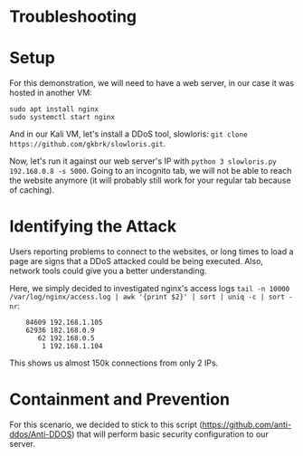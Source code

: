 # Troubleshooting

# Setup
For this demonstration, we will need to have a web server, in our case it was hosted in another VM:

```
sudo apt install nginx
sudo systemctl start nginx
```

And in our Kali VM, let's install a DDoS tool, slowloris: `git clone https://github.com/gkbrk/slowloris.git`.

Now, let's run it against our web server's IP with `python 3 slowloris.py 192.168.0.8 -s 5000`. Going to an incognito tab, we will not be able to reach the website anymore (it will probably still work for your regular tab because of caching).

# Identifying the Attack
Users reporting problems to connect to the websites, or long times to load a page are signs that a DDoS attacked could be being executed. Also, network tools could give you a better understanding.

Here, we simply decided to investigated nginx's access logs `tail -n 10000 /var/log/nginx/access.log | awk '{print $2}' | sort | uniq -c | sort -nr`:

```
    84609 192.168.1.105
    62936 182.168.0.9
       62 192.168.0.5
        1 192.168.1.104
```

This shows us almost 150k connections from only 2 IPs.

# Containment and Prevention
For this scenario, we decided to stick to this script (https://github.com/anti-ddos/Anti-DDOS) that will perform basic security configuration to our server.
